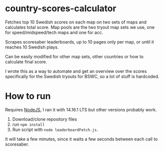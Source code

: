 # country-scores-calculator

Fetches top 10 Swedish scores on each map on two sets of maps and calculates total score. Map pools are the two tryout map sets we use, one for speed/midspeed/tech maps and one for acc.

Scrapes scoresaber leaderboards, up to 10 pages only per map, or until it reaches 10 Swedish plays.

Can be easily modified for other map sets, other countries or how to calculate final score.

I wrote this as a way to automate and get an overview over the scores specifically for the Swedish tryouts for BSWC, so a lot of stuff is hardcoded.

# How to run

Requires [NodeJS](https://nodejs.org/en/), I ran it with 14.16.1 LTS but other versions probably work.

1. Download/clone repository files
2. run `npm install`
3. Run script with `node leaderboardFetch.js`. 

It will take a few minutes, since it waits a few seconds between each call to scoresaber.


